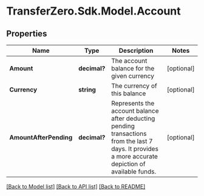 
# TransferZero.Sdk.Model.Account

## Properties

Name | Type | Description | Notes
------------ | ------------- | ------------- | -------------
**Amount** | **decimal?** | The account balance for the given currency | [optional] 
**Currency** | **string** | The currency of this balance | [optional] 
**AmountAfterPending** | **decimal?** | Represents the account balance after deducting pending transactions from the last 7 days. It provides a more accurate depiction of available funds. | [optional] 

[[Back to Model list]](../README.md#documentation-for-models)
[[Back to API list]](../README.md#documentation-for-api-endpoints)
[[Back to README]](../README.md)

